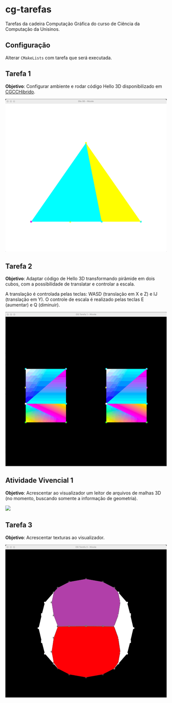 # cg-tarefas
Tarefas da cadeira Computação Gráfica do curso de Ciência da Computação da Unisinos.

## Configuração

Alterar `CMakeLists` com tarefa que será executada.

## Tarefa 1
**Objetivo**: Configurar ambiente e rodar código Hello 3D disponibilizado em [CGCCHibrido](https://github.com/fellowsheep/CGCCHibrido). 

![](docs/tarefa-1.gif)

## Tarefa 2
**Objetivo**: Adaptar código de Hello 3D transformando pirâmide em dois cubos, com a possibilidade de translatar e controlar a escala. 

A translação é controlada pelas teclas: WASD (translação em X e Z) e IJ (translação em Y).
O controle de escala é realizado pelas teclas E (aumentar) e Q (diminuir).

![](docs/tarefa-2.gif)

## Atividade Vivencial 1
**Objetivo**: Acrescentar ao visualizador um leitor de arquivos de malhas 3D (no momento, buscando somente a informação de geometria).

![](docs/atividade-vivencial-1.gif)

## Tarefa 3
**Objetivo**: Acrescentar texturas ao visualizador. 

![](docs/tarefa-3.gif)